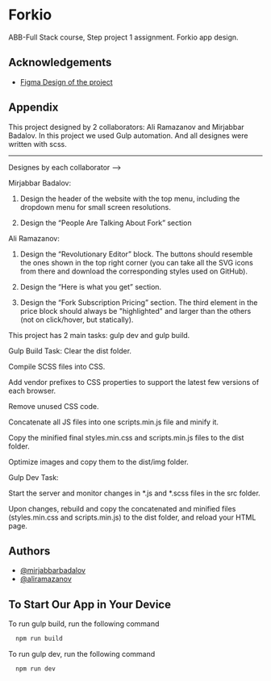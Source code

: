 
#   Forkio

ABB-Full Stack course, Step project 1 assignment. Forkio app design.
## Acknowledgements

 - [Figma Design of the project](https://www.figma.com/file/9lLwBJciU4yjDZBSnqqXSS/Forkio?type=design&node-id=0-1)



## Appendix

This project designed by 2 collaborators: Ali Ramazanov and Mirjabbar Badalov. In this project we used Gulp automation. And all designes were written with scss. 

-------------------------------------------------------------------

Designes by each collaborator -->

Mirjabbar Badalov: 

1) Design the header of the website with the top menu, including the dropdown menu for small screen resolutions.

2) Design the “People Are Talking About Fork” section

Ali Ramazanov: 

1) Design the “Revolutionary Editor” block. The buttons should resemble the ones shown in the top right corner (you can take all the SVG icons from there and download the
corresponding styles used on GitHub).

2) Design the “Here is what you get” section.

3) Design the “Fork Subscription Pricing” section. The third element in the price block should always be "highlighted" and larger than the others (not on click/hover, but
statically).

This project has 2 main tasks: gulp dev and gulp build.



Gulp Build Task: 
Clear the dist folder.


Compile SCSS files into CSS.


Add vendor prefixes to CSS properties to support the latest few versions of each browser.


Remove unused CSS code.


Concatenate all JS files into one scripts.min.js file and minify it.


Copy the minified final styles.min.css and scripts.min.js files to the dist folder.


Optimize images and copy them to the dist/img folder.


Gulp Dev Task:

Start the server and monitor changes in *.js and *.scss files in the src folder.


Upon changes, rebuild and copy the concatenated and minified files (styles.min.css and scripts.min.js) to the dist folder, and reload your HTML page.






## Authors

- [@mirjabbarbadalov](https://github.com/mirjabbarbadalov)
- [@aliramazanov](https://github.com/aliramazanov)


## To Start Our App in Your Device

To run gulp build, run the following command

```bash
  npm run build
```

To run gulp dev, run the following command

```bash
  npm run dev
```